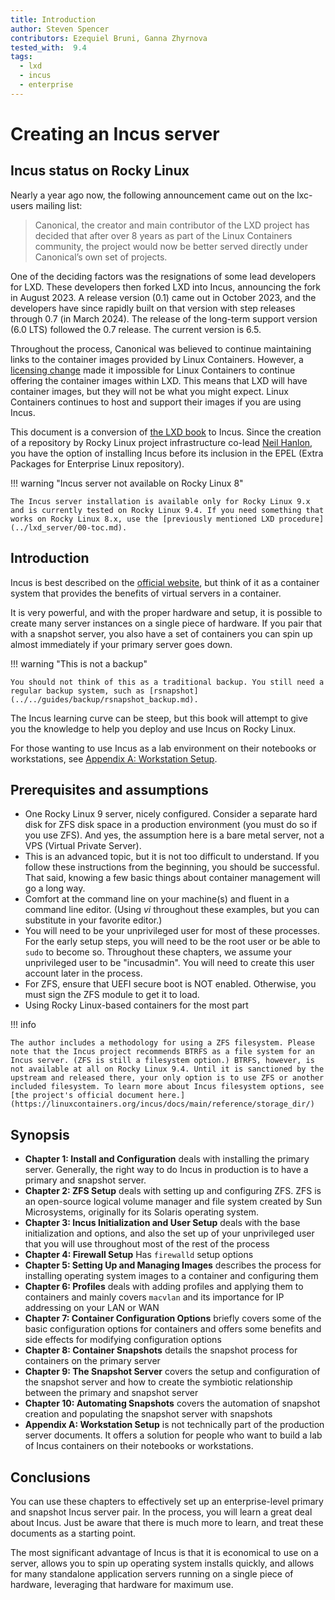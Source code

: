 ```yaml
---
title: Introduction 
author: Steven Spencer
contributors: Ezequiel Bruni, Ganna Zhyrnova
tested_with:  9.4
tags:
  - lxd
  - incus
  - enterprise
---
```


# Creating an Incus server

## Incus status on Rocky Linux

Nearly a year ago now, the following announcement came out on the lxc-users mailing list:

> Canonical, the creator and main contributor of the LXD project has decided that after over 8 years as part of the Linux Containers community, the project would now be better served directly under Canonical’s own set of projects.

One of the deciding factors was the resignations of some lead developers for LXD. These developers then forked LXD into Incus, announcing the fork in August 2023. A release version (0.1) came out in October 2023, and the developers have since rapidly built on that version with step releases through 0.7 (in March 2024). The release of the long-term support version (6.0 LTS) followed the 0.7 release. The current version is 6.5.

Throughout the process, Canonical was believed to continue maintaining links to the container images provided by Linux Containers. However, a [licensing change](https://stgraber.org/2023/12/12/lxd-now-re-licensed-and-under-a-cla/) made it impossible for Linux Containers to continue offering the container images within LXD. This means that LXD will have container images, but they will not be what you might expect. Linux Containers continues to host and support their images if you are using Incus.

This document is a conversion of [the LXD book](../lxd_server/00-toc.md) to Incus. Since the creation of a repository by Rocky Linux project infrastructure co-lead [Neil Hanlon](https://wiki.rockylinux.org/team/infrastructure/), you have the option of installing Incus before its inclusion in the EPEL (Extra Packages for Enterprise Linux repository).

!!! warning "Incus server not available on Rocky Linux 8"

    The Incus server installation is available only for Rocky Linux 9.x and is currently tested on Rocky Linux 9.4. If you need something that works on Rocky Linux 8.x, use the [previously mentioned LXD procedure](../lxd_server/00-toc.md).

## Introduction

Incus is best described on the [official website](https://linuxcontainers.org/incus/), but think of it as a container system that provides the benefits of virtual servers in a container.

It is very powerful, and with the proper hardware and setup, it is possible to create many server instances on a single piece of hardware. If you pair that with a snapshot server, you also have a set of containers you can spin up almost immediately if your primary server goes down.

!!! warning "This is not a backup"

    You should not think of this as a traditional backup. You still need a regular backup system, such as [rsnapshot](../../guides/backup/rsnapshot_backup.md).

The Incus learning curve can be steep, but this book will attempt to give you the knowledge to help you deploy and use Incus on Rocky Linux.

For those wanting to use Incus as a lab environment on their notebooks or workstations, see [Appendix A: Workstation Setup](30-appendix_a.md).

## Prerequisites and assumptions

* One Rocky Linux 9 server, nicely configured. Consider a separate hard disk for ZFS disk space in a production environment (you must do so if you use ZFS). And yes, the assumption here is a bare metal server, not a VPS (Virtual Private Server).
* This is an advanced topic, but it is not too difficult to understand. If you follow these instructions from the beginning, you should be successful. That said, knowing a few basic things about container management will go a long way.
* Comfort at the command line on your machine(s) and fluent in a command line editor. (Using _vi_ throughout these examples, but you can substitute in your favorite editor.)
* You will need to be your unprivileged user for most of these processes. For the early setup steps, you will need to be the root user or be able to `sudo` to become so. Throughout these chapters, we assume your unprivileged user to be "incusadmin". You will need to create this user account later in the process.
* For ZFS, ensure that UEFI secure boot is NOT enabled. Otherwise, you must sign the ZFS module to get it to load.
* Using Rocky Linux-based containers for the most part

!!! info

    The author includes a methodology for using a ZFS filesystem. Please note that the Incus project recommends BTRFS as a file system for an Incus server. (ZFS is still a filesystem option.) BTRFS, however, is not available at all on Rocky Linux 9.4. Until it is sanctioned by the upstream and released there, your only option is to use ZFS or another included filesystem. To learn more about Incus filesystem options, see [the project's official document here.](https://linuxcontainers.org/incus/docs/main/reference/storage_dir/)  

## Synopsis

* **Chapter 1: Install and Configuration** deals with installing the primary server. Generally, the right way to do Incus in production is to have a primary and snapshot server.
* **Chapter 2: ZFS Setup** deals with setting up and configuring ZFS. ZFS is an open-source logical volume manager and file system created by Sun Microsystems, originally for its Solaris operating system.
* **Chapter 3: Incus Initialization and User Setup** deals with the base initialization and options, and also the set up of your unprivileged user that you will use throughout most of the rest of the process
* **Chapter 4: Firewall Setup** Has `firewalld` setup options
* **Chapter 5: Setting Up and Managing Images** describes the process for installing operating system images to a container and configuring them
* **Chapter 6: Profiles** deals with adding profiles and applying them to containers and mainly covers `macvlan` and its importance for IP addressing on your LAN or WAN
* **Chapter 7: Container Configuration Options** briefly covers some of the basic configuration options for containers and offers some benefits and side effects for modifying configuration options
* **Chapter 8: Container Snapshots** details the snapshot process for containers on the primary server
* **Chapter 9: The Snapshot Server** covers the setup and configuration of the snapshot server and how to create the symbiotic relationship between the primary and snapshot server
* **Chapter 10: Automating Snapshots** covers the automation of snapshot creation and populating the snapshot server with snapshots
* **Appendix A: Workstation Setup** is not technically part of the production server documents. It offers a solution for people who want to build a lab of Incus containers on their notebooks or workstations.  

## Conclusions

You can use these chapters to effectively set up an enterprise-level primary and snapshot Incus server pair. In the process, you will learn a great deal about Incus. Just be aware that there is much more to learn, and treat these documents as a starting point.

The most significant advantage of Incus is that it is economical to use on a server, allows you to spin up operating system installs quickly, and allows for many standalone application servers running on a single piece of hardware, leveraging that hardware for maximum use.
